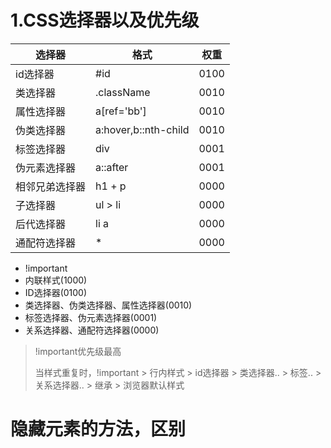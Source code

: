 # 1.CSS选择器以及优先级

| 选择器         | 格式                 | 权重 |
| -------------- | -------------------- | ---- |
| id选择器       | #id                  | 0100 |
| 类选择器       | .className           | 0010 |
| 属性选择器     | a[ref='bb']          | 0010 |
| 伪类选择器     | a:hover,b::nth-child | 0010 |
| 标签选择器     | div                  | 0001 |
| 伪元素选择器   | a::after             | 0001 |
| 相邻兄弟选择器 | h1 + p               | 0000 |
| 子选择器       | ul > li              | 0000 |
| 后代选择器     | li a                 | 0000 |
| 通配符选择器   | *                    | 0000 |

- !important
- 内联样式(1000)
- ID选择器(0100)
- 类选择器、伪类选择器、属性选择器(0010)
- 标签选择器、伪元素选择器(0001)
- 关系选择器、通配符选择器(0000)

> !important优先级最高
>
> 当样式重复时，!important > 行内样式 > id选择器 > 类选择器.. > 标签.. > 关系选择器.. > 继承 	> 浏览器默认样式 

# 隐藏元素的方法，区别


